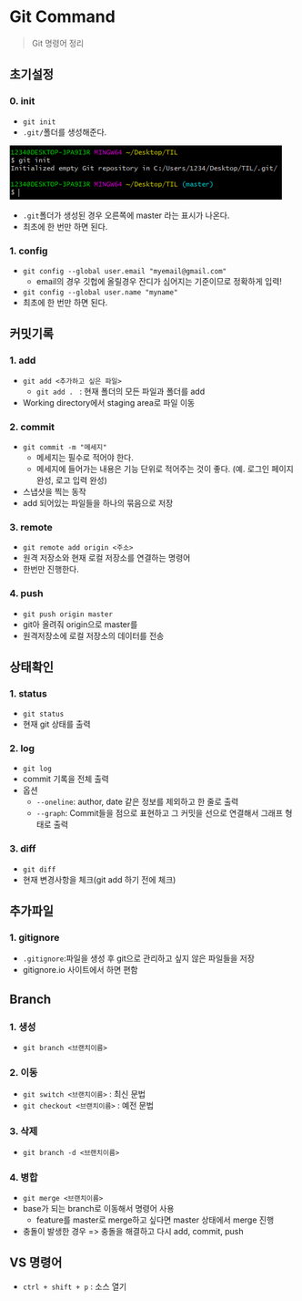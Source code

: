 # Git Command

> Git 명령어 정리



## 초기설정

### 0. init

* `git init`
* `.git/`폴더를 생성해준다.

![image-20201229151455452](./GitCommand.assets/image-20201229151455452.png)

* `.git`폴더가 생성된 경우 오른쪽에 master 라는 표시가 나온다.
* 최초에 한 번만 하면 된다.



### 1. config

* `git config --global user.email "myemail@gmail.com"`
  * email의 경우 깃헙에 올릴경우 잔디가 심어지는 기준이므로 정확하게 입력!
* `git config --global user.name "myname"`
* 최초에 한 번만 하면 된다.



## 커밋기록

### 1. add

* `git add <추가하고 싶은 파일>`
  * `git add . ` : 현재 폴더의 모든 파일과 폴더를 add
* Working directory에서 staging area로 파일 이동



### 2. commit

* `git commit -m "메세지"`
  * 메세지는 필수로 적어야 한다.
  * 메세지에 들어가는 내용은 기능 단위로 적어주는 것이 좋다. (예. 로그인 페이지 완성, 로고 입력 완성)
* 스냅샷을 찍는 동작
* add 되어있는 파일들을 하나의 묶음으로 저장



### 3. remote

* `git remote add origin <주소>`
* 원격 저장소와 현재 로컬 저장소를 연결하는 명령어
* 한번만 진행한다.



### 4. push

* `git push origin master`
* git아 올려줘 origin으로 master를
* 원격저장소에 로컬 저장소의 데이터를 전송



## 상태확인

### 1. status

* `git status`
* 현재 git 상태를 출력



### 2. log

* `git log`
* commit 기록을 전체 출력
* 옵션
  * `--oneline`: author, date 같은 정보를 제외하고 한 줄로 출력
  * `--graph`: Commit들을 점으로 표현하고 그 커밋을 선으로 연결해서 그래프 형태로 출력



### 3. diff

* `git diff`
* 현재 변경사항을 체크(git add 하기 전에 체크)



## 추가파일

### 1. gitignore

* `.gitignore`:파일을 생성 후 git으로 관리하고 싶지 않은 파일들을 저장
* gitignore.io 사이트에서 하면 편함



## Branch

### 1. 생성

* `git branch <브랜치이름>`



### 2. 이동

* `git switch <브랜치이름>` : 최신 문법
* `git checkout <브랜치이름>` : 예전 문법



### 3. 삭제

* `git branch -d <브랜치이름>`



### 4. 병합

* `git merge <브랜치이름>`
* base가 되는 branch로 이동해서 명령어 사용 
  * feature를 master로 merge하고 싶다면 master 상태에서 merge 진행
* 충돌이 발생한 경우 => 충돌을 해결하고 다시 add, commit, push



## VS 명령어

* `ctrl + shift + p` : 소스 열기